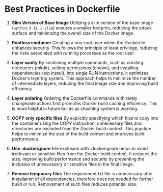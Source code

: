 # Best Practices in Dockerfile

1. **Slim Version of Base Image**
Utilizing a slim version of the base image (`python:3.11.1-slim`) ensures a smaller footprint, reducing the attack surface and minimizing the overall size of the Docker image.

2. **Rootless container**
Creating a non-root user within the Dockerfile enhances security. This follows the principle of least privilege, reducing the risks associated with running processes as the root user.

3. **Layer sanity**
By combining multiple commands, such as creating directories (mkdir), setting permissions (chown), and installing dependencies (pip install), into single RUN instructions, it optimizes Docker's layering system. This approach helps to minimize the number of intermediate layers, reducing the final image size and improving build efficiency.

4. **Layer ordering**
Ordering the Dockerfile commands with rarely changeable actions first promotes Docker build caching efficiency. This is more helpful in future builds as chaching system is working.

5. **COPY only specific files**
By explicitly specifying which files to copy into the container using the COPY instruction, unnecessary files and directories are excluded from the Docker build context. This practice helps to minimize the size of the build context and improves build performance.

6. **Use .dockerignore**
File exclusion with .dockerignore helps to avoid irrelevant or sensitive files from the Docker build context. It reduces the size, improving build performance and security by preventing the inclusion of unnecessary or sensitive files in the final image. 

7. **Remove temporary files**
The requirement.txt file is unnecessary after installation of all dependancies, therefore does not needed for further build or run. Removement of such files reduces potential size.
